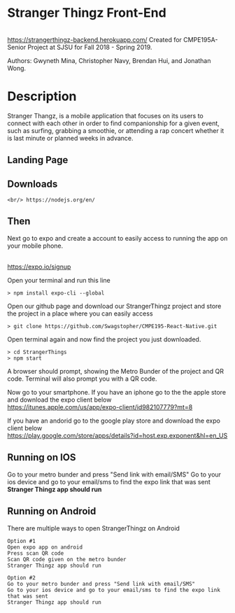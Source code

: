 # Stranger Thingz Front-End 

<br/>https://strangerthingz-backend.herokuapp.com/
Created for CMPE195A-Senior Project at SJSU for Fall 2018 - Spring 2019. 

Authors: Gwyneth Mina, Christopher Navy, Brendan Hui, and Jonathan Wong. 

# Description

Stranger Thangz, is a mobile application that focuses on its users to connect with each other in order to find companionship for a given event, such as surfing, grabbing a smoothie, or attending a rap concert whether it is last minute or planned weeks in advance.

## Landing Page


## Downloads

```
<br/> https://nodejs.org/en/
```

## Then 

Next go to expo and create a account to easily access to running the app on your mobile phone.

<br/>https://expo.io/signup                                                                                                   

Open your terminal and run this line 
```
> npm install expo-cli --global
```

Open our github page and download our StrangerThingz project and store the project in a place where you can easily access 

```
> git clone https://github.com/Swagstopher/CMPE195-React-Native.git
```

Open terminal again and now find the project you just downloaded. 
```
> cd StrangerThings
> npm start
```
A browser should prompt, showing the Metro Bunder of the project and QR code. 
Terminal will also prompt you with a QR code.

Now go to your smartphone. 
If you have an iphone go to the the apple store and download the expo client below
<br/>https://itunes.apple.com/us/app/expo-client/id982107779?mt=8

If you have an andorid go to the google play store and download the expo client below
<br/>https://play.google.com/store/apps/details?id=host.exp.exponent&hl=en_US

## Running on IOS 
Go to your metro bunder and press "Send link with email/SMS" 
Go to your ios device and go to your email/sms to find the expo link that was sent
 **Stranger Thingz app should run**



## Running on Android 
There are multiple ways to open StrangerThingz on Android
```
Option #1
Open expo app on android 
Press scan QR code
Scan QR code given on the metro bunder 
Stranger Thingz app should run
```
```
Option #2 
Go to your metro bunder and press "Send link with email/SMS" 
Go to your ios device and go to your email/sms to find the expo link that was sent
Stranger Thingz app should run
```